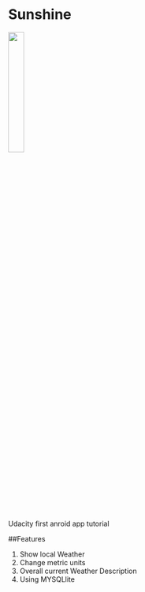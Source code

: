 # Sunshine
<img src="http://i.gyazo.com/931e21234fbdfb6e2f33e1ac989a5a75.png" width="25%" height="25%"/>

Udacity first anroid app tutorial

##Features
1. Show local Weather
2. Change metric units
3. Overall current Weather Description
4. Using MYSQLlite

